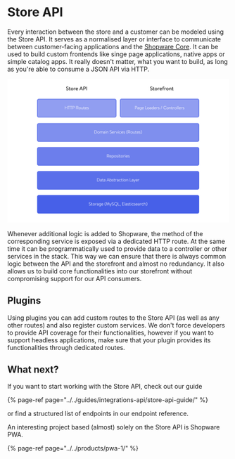 # Store API

Every interaction between the store and a customer can be modeled using the Store API. It serves as a normalised layer or interface to communicate between customer-facing applications and the [Shopware Core](../framework/architecture/core-concept.md). It can be used to build custom frontends like singe page applications, native apps or simple catalog apps. It really doesn't matter, what you want to build, as long as you're able to consume a JSON API via HTTP.

![Data and logic flow in Shopware 6 \(top to bottom and vice versa\)](../../.gitbook/assets/image%20%283%29.png)

Whenever additional logic is added to Shopware, the method of the corresponding service is exposed via a dedicated HTTP route. At the same time it can be programmatically used to provide data to a controller or other services in the stack. This way we can ensure that there is always common logic between the API and the storefront and almost no redundancy. It also allows us to build core functionalities into our storefront without compromising support for our API consumers.

## Plugins

Using plugins you can add custom routes to the Store API \(as well as any other routes\) and also register custom services. We don't force developers to provide API coverage for their functionalities, however if you want to support headless applications, make sure that your plugin provides its functionalities through dedicated routes.

## What next?

If you want to start working with the Store API, check out our guide

{% page-ref page="../../guides/integrations-api/store-api-guide/" %}

or find a structured list of endpoints in our endpoint reference.

An interesting project based \(almost\) solely on the Store API is Shopware PWA.

{% page-ref page="../../products/pwa-1/" %}



